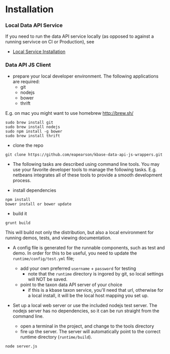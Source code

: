 # Installation

### Local Data API Service

If you need to run the data API service locally (as opposed to against a running
servivce on CI or Production), see

- [Local Service Installation](installService.html)

### Data API JS Client

- prepare your local developer environment. The following applications are 
required:
    - git
    - nodejs
    - bower
    - thrift

E.g. on mac you might want to use homebrew http://brew.sh/

```
sudo brew install git
sudo brew install nodejs
sudo npm install -g bower
sudo brew install thrift
```

- clone the repo

```
git clone https://github.com/eapearson/kbase-data-api-js-wrappers.git
```

- The following tasks are described using command line tools. You may use your 
favorite developer tools to manage the following tasks. E.g. netbeans integrates
all of these tools to provide a smooth development process.

- install dependencies

```
npm install
bower install or bower update
```

- build it

```
grunt build
```

This will build not only the distribution, but also a local environment for running
demos, tests, and viewing documentation.

- A config file is generated for the runnable components, such as test and demo. In
order for this to be useful, you need to update the ```runtime/config/test.yml``` file;
    - add your own preferred ```username``` + ```password``` for testing
        - note that the ```runtime``` directory is ingored by git, so local settings will NOT be saved.
    - point to the taxon data API server of your choice
        - if this is a kbase taxon service, you'll need that url, otherwise for 
a local install, it will be the local host mapping you set up.

- Set up a local web server or use the included nodejs test server. The nodejs server
has no dependencies, so it can be run straight from the command line. 
    - open a terminal in the project, and change to the tools directory
    - fire up the server. The server will automatically point to the correct runtime
directory (```runtime/build```).

```
node server.js
```
